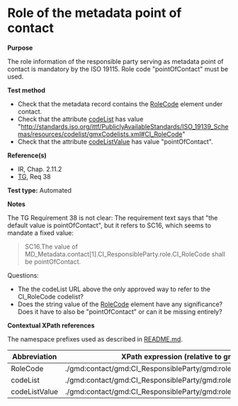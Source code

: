 
# Role of the metadata point of contact

**Purpose**

The role information of the responsible party serving as metadata point of contact is mandatory by the ISO 19115. Role code
"pointOfContact" must be used.

**Test method**

* Check that the metadata record contains the [RoleCode](#roleCode) element under contact.
* Check that the attribute [codeList](#codeList) has value "http://standards.iso.org/ittf/PubliclyAvailableStandards/ISO_19139_Schemas/resources/codelist/gmxCodelists.xml#CI_RoleCode"
* Check that the attribute [codeListValue](#codeListValue) has value "pointOfContact".

**Reference(s)**

* IR, Chap. 2.11.2
* [TG](./README.md#TG), Req 38

**Test type:** Automated

**Notes**

The TG Requirement 38 is not clear: The requirement text says that "the default value is
pointOfContact", but it refers to SC16, which seems to mandate a fixed value:

> SC16.The value of MD_Metadata.contact[1].CI_ResponsibleParty.role.CI_RoleCode shall be
pointOfContact.

Questions:

* The the codeList URL above the only approved way to refer to the CI_RoleCode codelist?
* Does the string value of the [RoleCode](#roleCode) element have any significance? Does it have to also be "pointOfContact" or can it be missing entirely?

**Contextual XPath references**

The namespace prefixes used as described in [README.md](./README.md#namespaces).

Abbreviation                                   |  XPath expression (relative to gmd:MD_Metadata)
-----------------------------------------------| -------------------------------------------------------------------------
<a name="roleCode"></a> RoleCode  | ./gmd:contact/gmd:CI_ResponsibleParty/gmd:role/gmd:CI_RoleCode
<a name="codeList"></a> codeList   | ./gmd:contact/gmd:CI_ResponsibleParty/gmd:role/gmd:CI_RoleCode@codeList
<a name="codeListValue"></a> codeListValue   | ./gmd:contact/gmd:CI_ResponsibleParty/gmd:role/gmd:CI_RoleCode@codeListValue
